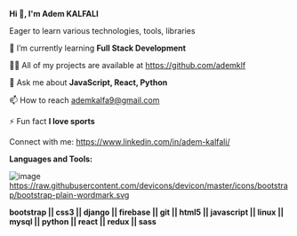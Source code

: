
   **Hi 👋, I'm Adem KALFALI**
   
   Eager to learn various technologies, tools, libraries

  🌱 I’m currently learning **Full Stack Development**

  👨‍💻 All of my projects are available at https://github.com/ademklf

  💬 Ask me about **JavaScript, React, Python**

  📫 How to reach ademkalfa9@gmail.com

  ⚡ Fun fact **I love sports**


  Connect with me:
  https://www.linkedin.com/in/adem-kalfali/

  **Languages and Tools:**
  
![image](https://user-images.githubusercontent.com/85417186/218495295-151f0bce-50b3-43d0-9034-cf2718cfd990.png)
https://raw.githubusercontent.com/devicons/devicon/master/icons/bootstrap/bootstrap-plain-wordmark.svg
  
  **bootstrap || css3 || django || firebase || git || html5 || javascript || linux || mysql || python || react || redux || sass** 

